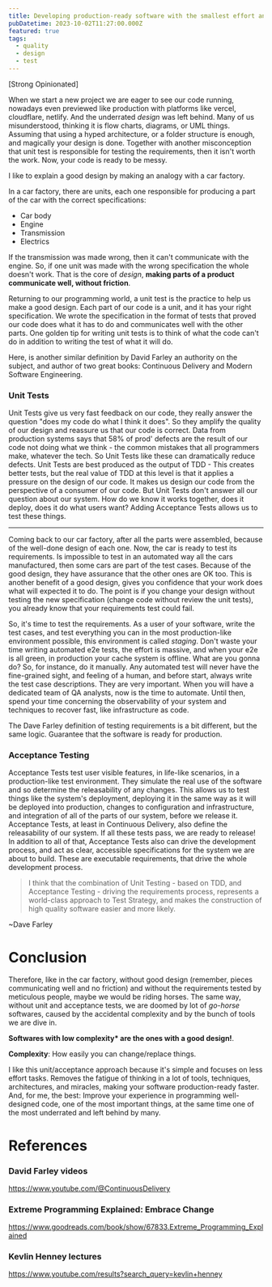 ```yaml
---
title: Developing production-ready software with the smallest effort and maximum outcome.
pubDatetime: 2023-10-02T11:27:00.000Z
featured: true
tags:
  - quality
  - design
  - test
---
```


[Strong Opinionated]

When we start a new project we are eager to see our code running, nowadays even previewed like production with platforms like vercel, cloudflare, netlify.
And the underrated _design_ was left behind. Many of us misunderstood, thinking it is flow charts, diagrams, or UML things.
Assuming that using a hyped architecture, or a folder structure is enough, and magically your design is done.
Together with another misconception that unit test is responsible for testing the requirements, then it isn't worth the work.
Now, your code is ready to be messy.

I like to explain a good design by making an analogy with a car factory.

In a car factory, there are units, each one responsible for producing a part of the car with the correct specifications:

- Car body
- Engine
- Transmission
- Electrics

If the transmission was made wrong, then it can't communicate with the engine. So, if one unit was made with the wrong specification the whole doesn't work.
That is the core of _design_, **making parts of a product communicate well, without friction**.

Returning to our programming world, a unit test is the practice to help us make a good design. Each part of our code is a unit, and it has your right specification.
We wrote the specification in the format of tests that proved our code does what it has to do and communicates well with the other parts. One golden tip for writing unit tests
is to think of what the code can't do in addition to writing the test of what it will do.

Here, is another similar definition by David Farley an authority on the subject, and author of two great books: Continuous Delivery and Modern Software Engineering.

### Unit Tests

Unit Tests give us very fast feedback on our code, they really answer the question "does my code do what I think it does".
So they amplify the quality of our design and reassure us that our code is correct.
Data from production systems says that 58% of prod' defects are the result of our code not doing what we think - the common mistakes that all programmers make,
whatever the tech. So Unit Tests like these can dramatically reduce defects.
Unit Tests are best produced as the output of TDD - This creates better tests,
but the real value of TDD at this level is that it applies a pressure on the design of our code. It makes us design our code from the perspective of a consumer of our code.
But Unit Tests don't answer all our question about our system. How do we know it works together, does it deploy, does it do what users want?
Adding Acceptance Tests allows us to test these things.

---

Coming back to our car factory, after all the parts were assembled, because of the well-done design of each one. Now, the car is ready to test its requirements.
Is impossible to test in an automated way all the cars manufactured, then some cars are part of the test cases. Because of the good design, they have assurance
that the other ones are OK too. This is another benefit of a good design, gives you confidence that your work does what will expected it to do.
The point is if you change your design without testing the new specification (change code without review the unit tests), you already know that your requirements test could fail.

So, it's time to test the requirements. As a user of your software, write the test cases,
and test everything you can in the most production-like environment possible, this environment is called _staging_.
Don't waste your time writing automated e2e tests, the effort is massive, and when your e2e is all green,
in production your cache system is offline. What are you gonna do?
So, for instance, do it manually. Any automated test will never have the fine-grained sight, and feeling of a human, and before start,
always write the test case descriptions. They are very important.
When you will have a dedicated team of QA analysts, now is the time to automate. Until then,
spend your time concerning the observability of your system and techniques to recover fast, like infrastructure as code.

The Dave Farley definition of testing requirements is a bit different, but the same logic. Guarantee that the software is ready for production.

### Acceptance Testing

Acceptance Tests test user visible features, in life-like scenarios, in a production-like test environment.
They simulate the real use of the software and so determine the releasability of any changes.
This allows us to test things like the system's deployment, deploying it in the same way as it will be deployed into production,
changes to configuration and infrastructure, and integration of all of the parts of our system, before we release it.
Acceptance Tests, at least in Continuous Delivery, also define the releasability of our system.
If all these tests pass, we are ready to release!
In addition to all of that, Acceptance Tests also can drive the development process, and act as clear,
accessible specifications for the system we are about to build. These are executable requirements, that drive the whole development process.

> I think that the combination of Unit Testing - based on TDD, and Acceptance Testing - driving the requirements process,
> represents a world-class approach to Test Strategy, and makes the construction of high quality software easier and more likely.

~Dave Farley

# Conclusion

Therefore, like in the car factory, without good design (remember, pieces communicating well and no friction)
and without the requirements tested by meticulous people, maybe we would be riding horses.
The same way, without unit and acceptance tests, we are doomed by lot of _go-horse_ softwares,
caused by the accidental complexity and by the bunch of tools we are dive in.

**Softwares with low complexity\* are the ones with a good design!**.

**Complexity**: How easily you can change/replace things.

I like this unit/acceptance approach because it's simple and focuses on less effort tasks.
Removes the fatigue of thinking in a lot of tools, techniques, architectures, and miracles, making your software production-ready faster.
And, for me, the best: Improve your experience in programming well-designed code, one of the most important things,
at the same time one of the most underrated and left behind by many.

# References

### David Farley videos

https://www.youtube.com/@ContinuousDelivery

### Extreme Programming Explained: Embrace Change

https://www.goodreads.com/book/show/67833.Extreme_Programming_Explained

### Kevlin Henney lectures

https://www.youtube.com/results?search_query=kevlin+henney
